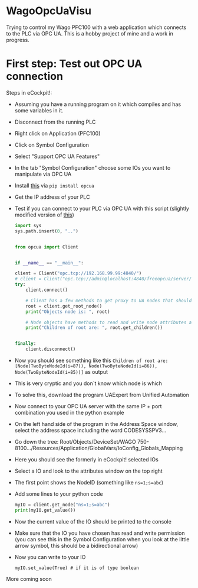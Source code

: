 # WagoOpcUaVisu
Trying to control my Wago PFC100 with a web application which connects to the PLC via OPC UA.
This is a hobby project of mine and a work in progress.

# First step: Test out OPC UA connection

Steps in eCockpit!:
- Assuming you have a running program on it which compiles and has some variables in it.
- Disconnect from the running PLC
- Right click on Application (PFC100)
- Click on Symbol Configuration
- Select "Support OPC UA Features"
- In the tab "Symbol Configuration" choose some IOs you want to manipulate via OPC UA 
- Install [this](https://github.com/FreeOpcUa/python-opcua) via `pip install opcua`
- Get the IP address of your PLC
- Test if you can connect to your PLC via OPC UA with this script (slightly modified version of [this](https://github.com/FreeOpcUa/python-opcua/blob/master/examples/client-minimal.py))

    ```python
    import sys
    sys.path.insert(0, "..")


    from opcua import Client


    if __name__ == "__main__":

    client = Client("opc.tcp://192.168.99.99:4840/")
    # client = Client("opc.tcp://admin@localhost:4840/freeopcua/server/") #connect using a user
    try:
        client.connect()

        # Client has a few methods to get proxy to UA nodes that should always be in address space such as Root or Objects
        root = client.get_root_node()
        print("Objects node is: ", root)

        # Node objects have methods to read and write node attributes as well as browse or populate address space
        print("Children of root are: ", root.get_children())


    finally:
        client.disconnect()
    ```

- Now you should see something like this `Children of root are:  [Node(TwoByteNodeId(i=87)), Node(TwoByteNodeId(i=86)), Node(TwoByteNodeId(i=85))]` as output
- This is very cryptic and you don´t know which node is which
- To solve this, download the program UAExpert from Unified Automation
- Now connect to your OPC UA server with the same IP + port combination you used in the python example
- On the left hand side of the program in the Address Space window, select the address space including the word CODESYSSPV3...
- Go down the tree: Root/Objects/DeviceSet/WAGO 750-8100.../Resources/Application/GlobalVars/IoConfig_Globals_Mapping
- Here you should see the formerly in eCockpit! selected IOs
- Select a IO and look to the attributes window on the top right
- The first point shows the NodeID (something like `ns=1;s=abc`)
- Add some lines to your python code
    ```python
    myIO = client.get_node("ns=1;s=abc")
    print(myIO.get_value())
    ```
- Now the current value of the IO should be printed to the console
- Make sure that the IO you have chosen has read and write permission (you can see this in the Symbol Configuration when you look at the little arrow symbol, this should be a bidirectional arrow)
- Now you can write to your IO 
    ```pythoon
    myIO.set_value(True) # if it is of type boolean
    ```

More coming soon 
